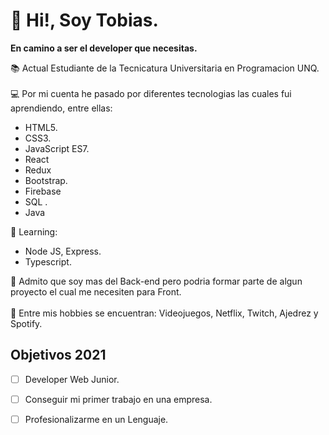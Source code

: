 # 👋 Hi!, Soy Tobias.

**En camino a ser el developer que necesitas.** <br>

 📚 Actual Estudiante de la Tecnicatura Universitaria en Programacion UNQ.<br><br>
 💻 Por mi cuenta he pasado por diferentes tecnologias las cuales fui aprendiendo, entre ellas:
  - HTML5.
  - CSS3.
  - JavaScript ES7.
  - React
  - Redux
  - Bootstrap.
  - Firebase
  - SQL .
  - Java
  
  💪 Learning:
  - Node JS, Express.
  - Typescript.
  

  
💛 Admito que soy mas del Back-end pero podria formar parte de algun proyecto el cual me necesiten para Front.<br><br>
🤵 Entre mis hobbies se encuentran: Videojuegos, Netflix, Twitch,  Ajedrez y Spotify. 
 
 ## Objetivos 2021
- [ ] Developer Web Junior.
- [ ] Conseguir mi primer trabajo en una empresa.
- [ ] Profesionalizarme en un Lenguaje. 

  

